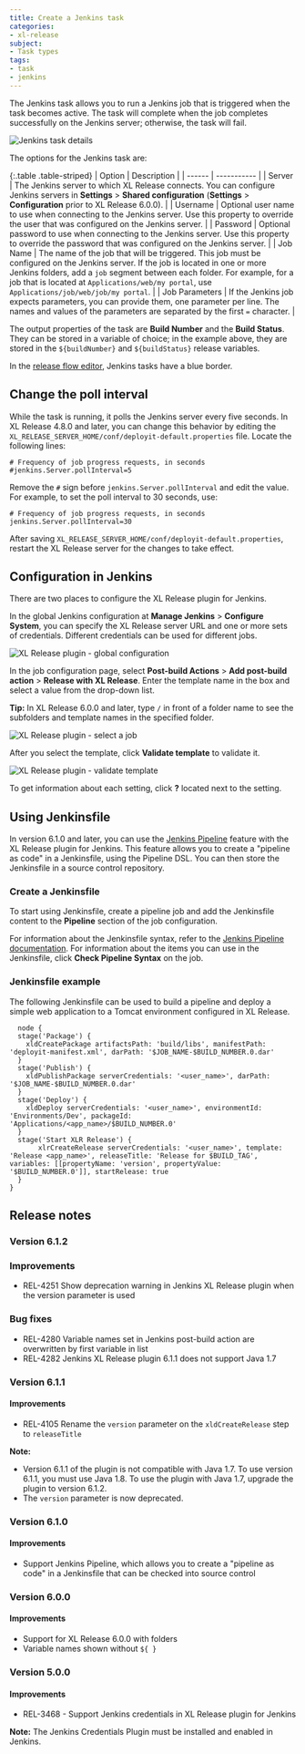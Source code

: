 ```yaml
---
title: Create a Jenkins task
categories:
- xl-release
subject:
- Task types
tags:
- task
- jenkins
---
```


The Jenkins task allows you to run a Jenkins job that is triggered when the task becomes active. The task will complete when the job completes successfully on the Jenkins server; otherwise, the task will fail.

![Jenkins task details](../images/jenkins-task-details.png)

The options for the Jenkins task are:

{:.table .table-striped}
| Option | Description |
| ------ | ----------- |
| Server | The Jenkins server to which XL Release connects. You can configure Jenkins servers in **Settings** > **Shared configuration** (**Settings** > **Configuration** prior to XL Release 6.0.0). |
| Username | Optional user name to use when connecting to the Jenkins server. Use this property to override the user that was configured on the Jenkins server. |
| Password | Optional password to use when connecting to the Jenkins server. Use this property to override the password that was configured on the Jenkins server. |
| Job Name | The name of the job that will be triggered. This job must be configured on the Jenkins server. If the job is located in one or more Jenkins folders, add a `job` segment between each folder. For example, for a job that is located at `Applications/web/my portal`, use `Applications/job/web/job/my portal`. |
| Job Parameters | If the Jenkins job expects parameters, you can provide them, one parameter per line. The names and values of the parameters are separated by the first `=` character. |

The output properties of the task are **Build Number** and the **Build Status**. They can be stored in a variable of choice; in the example above, they are stored in the `${buildNumber}` and `${buildStatus}` release variables.

In the [release flow editor](/xl-release/how-to/using-the-release-flow-editor.html), Jenkins tasks have a blue border.

## Change the poll interval

While the task is running, it polls the Jenkins server every five seconds. In XL Release 4.8.0 and later, you can change this behavior by editing the `XL_RELEASE_SERVER_HOME/conf/deployit-default.properties` file. Locate the following lines:

    # Frequency of job progress requests, in seconds
    #jenkins.Server.pollInterval=5

Remove the `#` sign before `jenkins.Server.pollInterval` and edit the value. For example, to set the poll interval to 30 seconds, use:

    # Frequency of job progress requests, in seconds
    jenkins.Server.pollInterval=30

After saving `XL_RELEASE_SERVER_HOME/conf/deployit-default.properties`, restart the XL Release server for the changes to take effect.

## Configuration in Jenkins

There are two places to configure the XL Release plugin for Jenkins.

In the global Jenkins configuration at **Manage Jenkins** > **Configure System**, you can specify the XL Release server URL and one or more sets of credentials. Different credentials can be used for different jobs.

![XL Release plugin - global configuration](../images/jenkins_plugin_config.png)

In the job configuration page, select **Post-build Actions** > **Add post-build action** > **Release with XL Release**. Enter the template name in the box and select a value from the drop-down list.

**Tip:** In XL Release 6.0.0 and later, type `/` in front of a folder name to see the subfolders and template names in the specified folder.

![XL Release plugin - select a job](../images/jenkins_job_config.png)

After you select the template, click **Validate template** to validate it.

![XL Release plugin - validate template](../images/jenkins_validate_template.png)

To get information about each setting, click **?** located next to the setting.

## Using Jenkinsfile

In version 6.1.0 and later, you can use the [Jenkins Pipeline](https://jenkins.io/solutions/pipeline/) feature with the XL Release plugin for Jenkins. This feature allows you to create a "pipeline as code" in a Jenkinsfile, using the Pipeline DSL. You can then store the Jenkinsfile in a source control repository.

### Create a Jenkinsfile

To start using Jenkinsfile, create a pipeline job and add the Jenkinsfile content to the **Pipeline** section of the job configuration.

For information about the Jenkinsfile syntax, refer to the [Jenkins Pipeline documentation](https://jenkins.io/doc/book/pipeline/jenkinsfile/#creating-a-jenkinsfile). For information about the items you can use in the Jenkinsfile, click **Check Pipeline Syntax** on the job.

### Jenkinsfile example

The following Jenkinsfile can be used to build a pipeline and deploy a simple web application to a Tomcat environment configured in XL Release.

      node {  
      stage('Package') {  
        xldCreatePackage artifactsPath: 'build/libs', manifestPath: 'deployit-manifest.xml', darPath: '$JOB_NAME-$BUILD_NUMBER.0.dar'  
      }  
      stage('Publish') {  
        xldPublishPackage serverCredentials: '<user_name>', darPath: '$JOB_NAME-$BUILD_NUMBER.0.dar'  
      }  
      stage('Deploy') {  
        xldDeploy serverCredentials: '<user_name>', environmentId: 'Environments/Dev', packageId: 'Applications/<app_name>/$BUILD_NUMBER.0'  
      }
      stage('Start XLR Release') {
           xlrCreateRelease serverCredentials: '<user_name>', template: 'Release <app_name>', releaseTitle: 'Release for $BUILD_TAG', variables: [[propertyName: 'version', propertyValue: '$BUILD_NUMBER.0']], startRelease: true
      }
    }  

## Release notes

### Version 6.1.2

### Improvements

* REL-4251 Show deprecation warning in Jenkins XL Release plugin when the version parameter is used

### Bug fixes

* REL-4280 Variable names set in Jenkins post-build action are overwritten by first variable in list
* REL-4282 Jenkins XL Release plugin 6.1.1 does not support Java 1.7

### Version 6.1.1

#### Improvements

* REL-4105 Rename the `version` parameter on the `xldCreateRelease` step to `releaseTitle`

**Note:**

* Version 6.1.1 of the plugin is not compatible with Java 1.7. To use version 6.1.1, you must use Java 1.8. To use the plugin with Java 1.7, upgrade the plugin to version 6.1.2.
* The `version` parameter is now deprecated.

### Version 6.1.0

#### Improvements

* Support Jenkins Pipeline, which allows you to create a "pipeline as code" in a Jenkinsfile that can be checked into source control

### Version 6.0.0

#### Improvements

* Support for XL Release 6.0.0 with folders
* Variable names shown without `${ }`

### Version 5.0.0

#### Improvements

* REL-3468 - Support Jenkins credentials in XL Release plugin for Jenkins

**Note:** The Jenkins Credentials Plugin must be installed and enabled in Jenkins.
